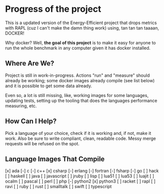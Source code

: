 # Progress of the project

This is a updated version of the Energy-Efficient project that
drops metrics with RAPL (cuz I can't make the damn thing work)
using, tan tan tan taaaan, DOCKER!

Why docker? Well, **the goal of this project** is to make
it easy for anyone to run the whole benchmark in any computer
given it has docker installed.

## Where Are We?

Project is still in work-in-progress. Actions "run" and "measure"
should already be working; some docker images already compile (see
list below) and it is possible to get some data already.

Even so, a lot is still missing, like, working images for some
languages, updating tests, setting up the tooling that does
the languages performance measuring, etc.

## How Can I Help?

Pick a language of your choice, check if it is working and,
if not, make it work. Also be sure to write compliant, clean,
readable code. Messy merge requests will be refused on the
spot.

## Language Images That Compile

[x] ada
[-] c
[-] c++
[x] csharp
[-] erlang
[-] fortran
[-] fsharp
[-] go
[ ] hack
[ ] haskell
[ ] java
[ ] javascript
[ ] jruby
[ ] lisp
[ ] lua51
[ ] lua53
[ ] luajit
[ ] ocalm
[ ] pascal
[ ] perl
[ ] php
[-] python2
[x] python3
[ ] racket
[ ] rapl
[ ] ravi
[ ] ruby
[ ] rust
[ ] smalltalk
[ ] swift
[ ] typescript

